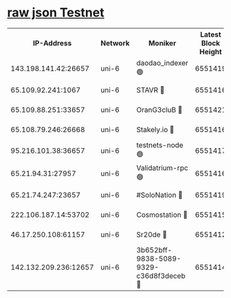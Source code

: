 [raw json Testnet](https://rpc-check.junot.stavr.tech/junot/rpc-junot-result.json)
=


<table><tr><th>IP-Address</th><th>Network</th><th>Moniker</th><th>Latest Block Height</th><th>Earliest Block Height</th><th>Catching Up</th><th>Tx Index</th><th>Voting Power</th><th>Scan Time</th></tr><tr><td>143.198.141.42:26657</td><td>uni-6</td><td>daodao_indexer 🟢</td><td>6551419</td><td>1</td><td>False</td><td>off</td><td>0</td><td>2023-12-30T03:32:08.983623313UTC</td></tr><tr><td>65.109.92.241:1067</td><td>uni-6</td><td>STAVR 🔴</td><td>6551416</td><td>1138541</td><td>False</td><td>on</td><td>6042</td><td>2023-12-30T03:31:58.862568758UTC</td></tr><tr><td>65.109.88.251:33657</td><td>uni-6</td><td>OranG3cluB 🔴</td><td>6551421</td><td>1138541</td><td>False</td><td>on</td><td>11</td><td>2023-12-30T03:32:13.414439889UTC</td></tr><tr><td>65.108.79.246:26668</td><td>uni-6</td><td>Stakely.io 🔴</td><td>6551416</td><td>1570872</td><td>False</td><td>on</td><td>1358933</td><td>2023-12-30T03:31:59.237153705UTC</td></tr><tr><td>95.216.101.38:36657</td><td>uni-6</td><td>testnets-node 🟢</td><td>6551417</td><td>1615130</td><td>False</td><td>on</td><td>0</td><td>2023-12-30T03:32:01.633221969UTC</td></tr><tr><td>65.21.94.31:27957</td><td>uni-6</td><td>Validatrium-rpc 🟢</td><td>6551416</td><td>2943363</td><td>False</td><td>on</td><td>0</td><td>2023-12-30T03:31:54.361122951UTC</td></tr><tr><td>65.21.74.247:23657</td><td>uni-6</td><td>#SoloNation 🔴</td><td>6551419</td><td>5208001</td><td>False</td><td>on</td><td>112</td><td>2023-12-30T03:32:08.077912121UTC</td></tr><tr><td>222.106.187.14:53702</td><td>uni-6</td><td>Cosmostation 🔴</td><td>6551415</td><td>5344501</td><td>False</td><td>on</td><td>110003</td><td>2023-12-30T03:31:52.006944511UTC</td></tr><tr><td>46.17.250.108:61157</td><td>uni-6</td><td>Sr20de 🔴</td><td>6551412</td><td>6419777</td><td>False</td><td>on</td><td>28</td><td>2023-12-30T03:31:46.337685971UTC</td></tr><tr><td>142.132.209.236:12657</td><td>uni-6</td><td>3b652bff-9838-5089-9329-c36d8f3deceb 🔴</td><td>6551414</td><td>6531280</td><td>False</td><td>on</td><td>157563</td><td>2023-12-30T03:31:50.671462375UTC</td></tr></table>